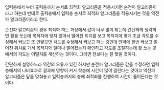 입력층에서 부터 출력층까지 순서로 최적화 알고리즘을 적용시키면 순전파 알고리즘이라고 하는데
반대로 출력층에서 입력층 순서로 최적화 알고리즘을 적용시키는 것을 역전파 알고리즘이라고 한다.

순전파 알고리즘의 경우 최적화 하는 과정에서 값이 너무 많이 튀는데 간단하게 생각하면
활을 쏘는데 목적지에 맞지 않아서 떨어진 위치를 보고 목적지에 맞게  조금 각도를 수정해서 쏴보고 또 안맞으면 각도를 수정해서 쏴보고 하는 것인데
만약에 한번 쏴보고 떨어진 위치로 가서 목적지와 얼마나 떨어졌는지 확인하고 각도를 조절하는데 활 쏘는 곳에서의 각도는 어떨지를 계산하는 것이다.
그러면 전보다는 잘 맞을 것이다.

간단하게 설명하느라 약간의 오류가 있긴 하지만 순전파 알고리즘은 값을 수정하면 입력층에서의 나비효과로 결과에 영향이 커서 학습에 시간이 많이 걸린다는 것이고
역전파 알고리즘은 답을 맞춰놓고 입력층까지의 층에 최적화를 진행하여 시간이 줄어든다는 것이다.
